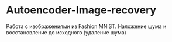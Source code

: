 # Autoencoder-Image-recovery
Работа с изображениями из Fashion MNIST. Наложение шума и восстановление до исходного (удаление шума)
